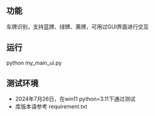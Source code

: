 ## 功能
车牌识别，支持蓝牌、绿牌、黄牌，可用过GUI界面进行交互
## 运行
python my_main_ui.py

## 测试环境
* 2024年7月26日，在win11 python=3.11下通过测试
* 库版本请参考 requirement.txt
